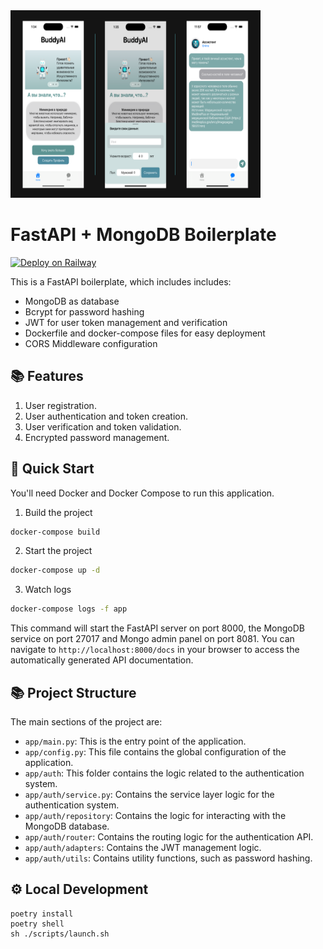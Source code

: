 <img src="images/screenshots.png" width="400" height="300" alt="Description of Image">

# FastAPI + MongoDB Boilerplate

[![Deploy on Railway](https://railway.app/button.svg)](https://railway.app/template/WleFVe?referralCode=UBd_g_)

This is a FastAPI boilerplate, which includes includes:

- MongoDB as database
- Bcrypt for password hashing
- JWT for user token management and verification
- Dockerfile and docker-compose files for easy deployment
- CORS Middleware configuration

## 📚 Features

1. User registration.
2. User authentication and token creation.
3. User verification and token validation.
4. Encrypted password management.

## 🚀 Quick Start

You'll need Docker and Docker Compose to run this application.

1. Build the project

```bash
docker-compose build
```

2. Start the project

```bash
docker-compose up -d
```

3. Watch logs

```bash
docker-compose logs -f app
```

This command will start the FastAPI server on port 8000, the MongoDB service on port 27017 and Mongo admin panel on port 8081.
You can navigate to `http://localhost:8000/docs` in your browser to access the automatically generated API documentation.

## 📚 Project Structure

The main sections of the project are:

- `app/main.py`: This is the entry point of the application.
- `app/config.py`: This file contains the global configuration of the application.
- `app/auth`: This folder contains the logic related to the authentication system.
- `app/auth/service.py`: Contains the service layer logic for the authentication system.
- `app/auth/repository`: Contains the logic for interacting with the MongoDB database.
- `app/auth/router`: Contains the routing logic for the authentication API.
- `app/auth/adapters`: Contains the JWT management logic.
- `app/auth/utils`: Contains utility functions, such as password hashing.

## ⚙️ Local Development

```
poetry install
poetry shell
sh ./scripts/launch.sh
```
